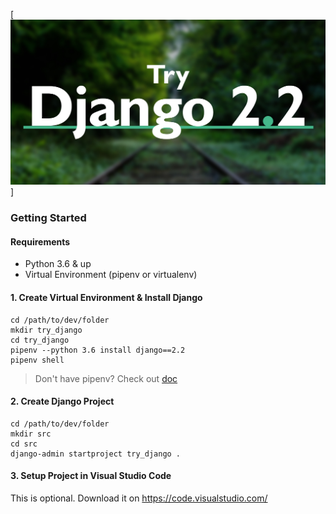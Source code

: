 [![Try Django 2.2 tutorial](try_django_2_2_share.jpg)]
### Getting Started

#### Requirements
- Python 3.6 & up
- Virtual Environment (pipenv or virtualenv)


#### 1. Create Virtual Environment & Install Django
```
cd /path/to/dev/folder
mkdir try_django
cd try_django
pipenv --python 3.6 install django==2.2
pipenv shell
```
> Don't have pipenv? Check out [doc](https://pipenv-fork.readthedocs.io/en/latest/)

#### 2. Create Django Project
```
cd /path/to/dev/folder
mkdir src
cd src
django-admin startproject try_django .
```

#### 3. Setup Project in Visual Studio Code
This is optional. Download it on https://code.visualstudio.com/

